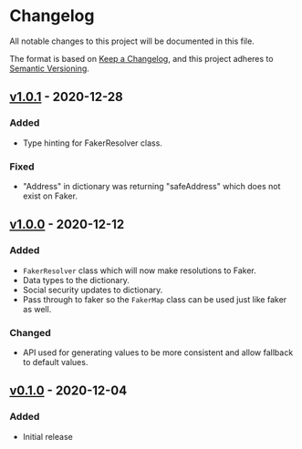 # Changelog
All notable changes to this project will be documented in this file.

The format is based on [Keep a Changelog](https://keepachangelog.com/en/1.0.0/),
and this project adheres to [Semantic Versioning](https://semver.org/spec/v2.0.0.html).

## [v1.0.1] - 2020-12-28
### Added
- Type hinting for FakerResolver class.

### Fixed
- "Address" in dictionary was returning "safeAddress" which does not exist on Faker.

## [v1.0.0] - 2020-12-12

### Added
- `FakerResolver` class which will now make resolutions to Faker.
- Data types to the dictionary.
- Social security updates to dictionary.
- Pass through to faker so the `FakerMap` class can be used just like faker as well.

### Changed
- API used for generating values to be more consistent and allow fallback to default values.

## [v0.1.0] - 2020-12-04
### Added
- Initial release

[v1.0.1]: https://github.com/Anteris-Dev/faker-map/compare/v1.0.0...v1.0.1
[v1.0.0]: https://github.com/Anteris-Dev/faker-map/compare/v0.1.0...v1.0.0
[v0.1.0]: https://github.com/Anteris-Dev/faker-map/releases/tag/v0.1.0

